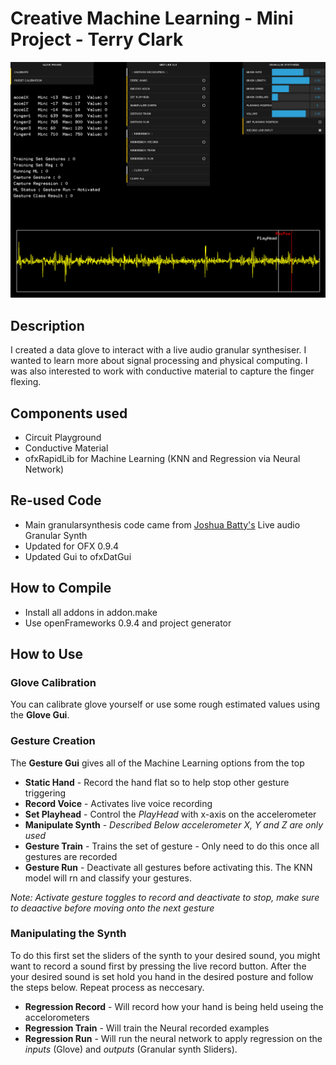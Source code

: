 # Creative Machine Learning - Mini Project - Terry Clark 

![MiniProject](GranularGlove_Screenshot.png)

## Description
I created a data glove to interact with a live audio granular synthesiser. I wanted to learn more about signal processing and physical computing. I was also interested to work with conductive material to capture the finger flexing.

## Components used
- Circuit Playground
- Conductive Material
- ofxRapidLib for Machine Learning (KNN and Regression via Neural Network)

## Re-used Code
- Main granularsynthesis code came from [Joshua Batty's](https://github.com/JoshuaBatty/LiveAudioGranularSynthesis-Maxim) Live audio Granular Synth
- Updated for OFX 0.9.4
- Updated Gui to ofxDatGui

## How to Compile
- Install all addons in addon.make
- Use openFrameworks 0.9.4 and project generator

## How to Use

### Glove Calibration
You can calibrate glove yourself or use some rough estimated values using the **Glove Gui**.

### Gesture Creation
The **Gesture Gui** gives all of the Machine Learning options from the top
- **Static Hand** - Record the hand flat so to help stop other gesture triggering
- **Record Voice** - Activates live voice recording
- **Set Playhead** - Control the *PlayHead* with x-axis on the accelerometer
- **Manipulate Synth** - *Described Below accelerometer X, Y and Z are only used*
- **Gesture Train** - Trains the set of gesture - Only need to do this once all gestures are recorded
- **Gesture Run** - Deactivate all gestures before activating this. The KNN model will rn and classify your gestures.

*Note: Activate gesture toggles to record and deactivate to stop, make sure to deaactive before moving onto the next gesture*

### Manipulating the Synth

To do this first set the sliders of the synth to your desired sound, you might want to record a sound first by pressing the live record button. After the your desired sound is set hold you hand in the desired posture and follow the steps below. Repeat process as neccesary.

- **Regression Record** - Will record how your hand is being held useing the accelorometers
- **Regression Train** - Will train the Neural recorded examples
- **Regression Run** - Will run the neural network to apply regression on the *inputs* (Glove) and *outputs* (Granular synth Sliders).